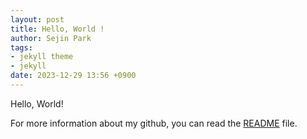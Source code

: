 ```yaml
---
layout: post
title: Hello, World ! 
author: Sejin Park
tags:
- jekyll theme
- jekyll
date: 2023-12-29 13:56 +0900
---
```


Hello, World! 


For more information about my github, you can read the [README](https://SejinPrk.github.io/README.md) file.

